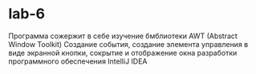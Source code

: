 # lab-6
Программа сожержит в себе изучение бмблиотеки AWT  (Abstract Window Toolkit)
Создание события, создание элемента управления в виде экранной кнопки, сокрытие и отображение окна
разработки программного обеспечения IntelliJ IDEA
